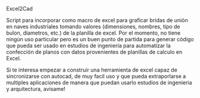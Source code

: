 Excel2Cad 

Script para incorporar como macro de excel para graficar bridas de unión en naves industriales tomando valores (dimensiones, nombres, tipo de bulon, diametros, etc.) de la planilla de excel. 
Por el momento, no tiene ningún uso particular pero es un buen punto de partida para generar código que pueda ser usado en estudios de ingeniería para automatizar la confección de planos con datos provenientes de planillas de calculo en Excel.

Si te interesa empezar a construir una herramienta de excel capaz de sincronizarse con autocad, de muy facil uso y que pueda extraporlarse a multiples aplicaciones de manera que puedan usarlo estudios de ingenieria y arquitectura, avisame!
